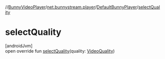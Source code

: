 //[BunnyVideoPlayer](../../../index.md)/[net.bunnystream.player](../index.md)/[DefaultBunnyPlayer](index.md)/[selectQuality](select-quality.md)

# selectQuality

[androidJvm]\
open override fun [selectQuality](select-quality.md)(quality: [VideoQuality](../../net.bunnystream.player.model/-video-quality/index.md))

